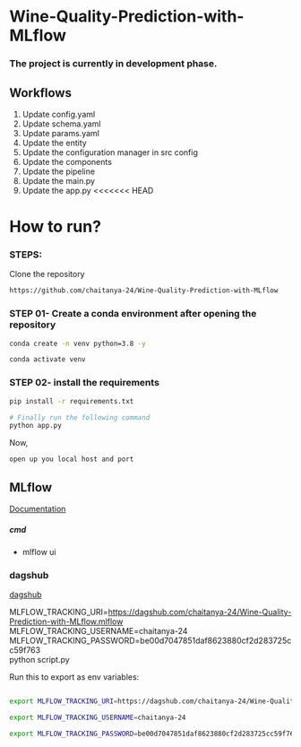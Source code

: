 # Wine-Quality-Prediction-with-MLflow

### The project is currently in development phase. 

## Workflows

1. Update config.yaml
2. Update schema.yaml
3. Update params.yaml
4. Update the entity
5. Update the configuration manager in src config
6. Update the components
7. Update the pipeline 
8. Update the main.py
9. Update the app.py
<<<<<<< HEAD


# How to run?
### STEPS:

Clone the repository

```bash
https://github.com/chaitanya-24/Wine-Quality-Prediction-with-MLflow
```
### STEP 01- Create a conda environment after opening the repository

```bash
conda create -n venv python=3.8 -y
```

```bash
conda activate venv
```


### STEP 02- install the requirements
```bash
pip install -r requirements.txt
```


```bash
# Finally run the following command
python app.py
```

Now,
```bash
open up you local host and port
```



## MLflow

[Documentation](https://mlflow.org/docs/latest/index.html)


##### cmd
- mlflow ui

### dagshub
[dagshub](https://dagshub.com/)

MLFLOW_TRACKING_URI=https://dagshub.com/chaitanya-24/Wine-Quality-Prediction-with-MLflow.mlflow \
MLFLOW_TRACKING_USERNAME=chaitanya-24 \
MLFLOW_TRACKING_PASSWORD=be00d7047851daf8623880cf2d283725cc59f763 \
python script.py

Run this to export as env variables:

```bash

export MLFLOW_TRACKING_URI=https://dagshub.com/chaitanya-24/Wine-Quality-Prediction-with-MLflow.mlflow

export MLFLOW_TRACKING_USERNAME=chaitanya-24

export MLFLOW_TRACKING_PASSWORD=be00d7047851daf8623880cf2d283725cc59f763

```
